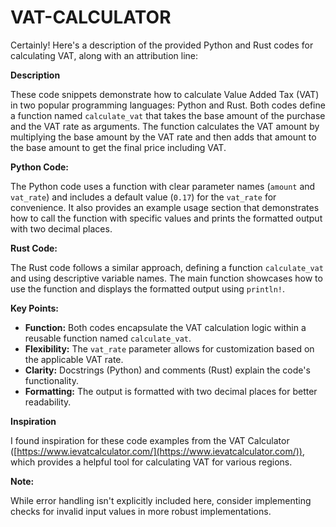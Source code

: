 # VAT-CALCULATOR
Certainly! Here's a description of the provided Python and Rust codes for calculating VAT, along with an attribution line:

**Description**

These code snippets demonstrate how to calculate Value Added Tax (VAT) in two popular programming languages: Python and Rust. Both codes define a function named `calculate_vat` that takes the base amount of the purchase and the VAT rate as arguments. The function calculates the VAT amount by multiplying the base amount by the VAT rate and then adds that amount to the base amount to get the final price including VAT.

**Python Code:**

The Python code uses a function with clear parameter names (`amount` and `vat_rate`) and includes a default value (`0.17`) for the `vat_rate` for convenience. It also provides an example usage section that demonstrates how to call the function with specific values and prints the formatted output with two decimal places.

**Rust Code:**

The Rust code follows a similar approach, defining a function `calculate_vat` and using descriptive variable names. The main function showcases how to use the function and displays the formatted output using `println!`.

**Key Points:**

- **Function:** Both codes encapsulate the VAT calculation logic within a reusable function named `calculate_vat`.
- **Flexibility:** The `vat_rate` parameter allows for customization based on the applicable VAT rate.
- **Clarity:** Docstrings (Python) and comments (Rust) explain the code's functionality.
- **Formatting:** The output is formatted with two decimal places for better readability.

**Inspiration**

I found inspiration for these code examples from the VAT Calculator ([https://www.ievatcalculator.com/](https://www.ievatcalculator.com/)), which provides a helpful tool for calculating VAT for various regions.

**Note:**

While error handling isn't explicitly included here, consider implementing checks for invalid input values in more robust implementations.
